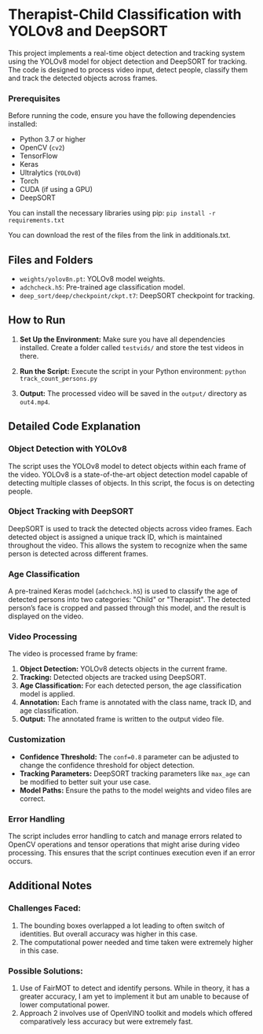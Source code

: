 # Therapist-Child Classification with YOLOv8 and DeepSORT

This project implements a real-time object detection and tracking system using the YOLOv8 model for object detection and DeepSORT for tracking. The code is designed to process video input, detect people, classify them and track the detected objects across frames.


### Prerequisites

Before running the code, ensure you have the following dependencies installed:

-   Python 3.7 or higher
-   OpenCV (`cv2`)
-   TensorFlow
-   Keras
-   Ultralytics (`YOLOv8`)
-   Torch
-   CUDA (if using a GPU)
-   DeepSORT
  
You can install the necessary libraries using pip:
`pip install -r requirements.txt`

You can download the rest of the files from the link in additionals.txt.

## Files and Folders

-   `weights/yolov8n.pt`: YOLOv8 model weights.
-   `adchcheck.h5`: Pre-trained age classification model. 
-   `deep_sort/deep/checkpoint/ckpt.t7`: DeepSORT checkpoint for tracking.



## How to Run

1.  **Set Up the Environment:** Make sure you have all dependencies installed. Create a folder called `testvids/` and store the test videos in there.
    
2.  **Run the Script:** Execute the script in your Python environment:
`python track_count_persons.py`

3. **Output:** The processed video will be saved in the `output/` directory as `out4.mp4`.


## Detailed Code Explanation

### Object Detection with YOLOv8

The script uses the YOLOv8 model to detect objects within each frame of the video. YOLOv8 is a state-of-the-art object detection model capable of detecting multiple classes of objects. In this script, the focus is on detecting people.

### Object Tracking with DeepSORT

DeepSORT is used to track the detected objects across video frames. Each detected object is assigned a unique track ID, which is maintained throughout the video. This allows the system to recognize when the same person is detected across different frames.

### Age Classification

A pre-trained Keras model (`adchcheck.h5`) is used to classify the age of detected persons into two categories: "Child" or "Therapist". The detected person’s face is cropped and passed through this model, and the result is displayed on the video.

### Video Processing

The video is processed frame by frame:

1.  **Object Detection:** YOLOv8 detects objects in the current frame.
2.  **Tracking:** Detected objects are tracked using DeepSORT.
3.  **Age Classification:** For each detected person, the age classification model is applied.
4.  **Annotation:** Each frame is annotated with the class name, track ID, and age classification.
5.  **Output:** The annotated frame is written to the output video file.

### Customization

-   **Confidence Threshold:** The `conf=0.8` parameter can be adjusted to change the confidence threshold for object detection.
-   **Tracking Parameters:** DeepSORT tracking parameters like `max_age` can be modified to better suit your use case.
-   **Model Paths:** Ensure the paths to the model weights and video files are correct.

### Error Handling

The script includes error handling to catch and manage errors related to OpenCV operations and tensor operations that might arise during video processing. This ensures that the script continues execution even if an error occurs.

## Additional Notes
### Challenges Faced:
1. The bounding boxes overlapped a lot leading to often switch of identities. But overall accuracy was higher in this case.
2. The computational power needed and time taken were extremely higher in this case.

### Possible Solutions:
1. Use of FairMOT to detect and identify persons. While in theory, it has a greater accuracy, I am yet to implement it but am unable to because of lower computational power.
2. Approach 2 involves use of OpenVINO toolkit and models which offered comparatively less accuracy but were extremely fast.
